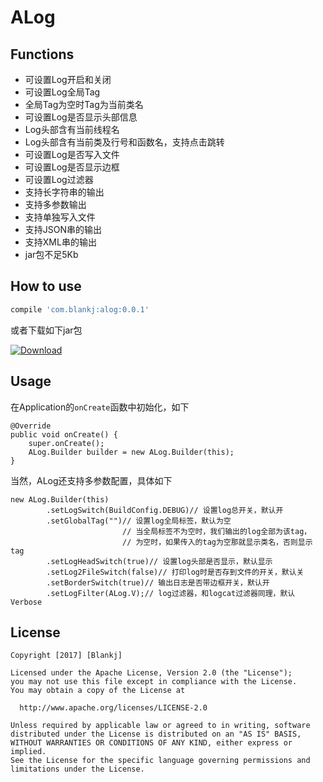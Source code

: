 # ALog

## Functions

* 可设置Log开启和关闭
* 可设置Log全局Tag
* 全局Tag为空时Tag为当前类名
* 可设置Log是否显示头部信息
* Log头部含有当前线程名
* Log头部含有当前类及行号和函数名，支持点击跳转
* 可设置Log是否写入文件
* 可设置Log是否显示边框
* 可设置Log过滤器
* 支持长字符串的输出
* 支持多参数输出
* 支持单独写入文件
* 支持JSON串的输出
* 支持XML串的输出
* jar包不足5Kb


## How to use

``` groovy
compile 'com.blankj:alog:0.0.1'
```

或者下载如下jar包

 [ ![Download](https://img.shields.io/badge/download-4k-brightgreen.svg) ](https://jcenter.bintray.com/com/blankj/alog/0.0.1/alog-0.0.1-sources.jar)


## Usage

在Application的`onCreate`函数中初始化，如下
```
@Override
public void onCreate() {
    super.onCreate();
    ALog.Builder builder = new ALog.Builder(this);
}
```

当然，ALog还支持多参数配置，具体如下
```
new ALog.Builder(this)
        .setLogSwitch(BuildConfig.DEBUG)// 设置log总开关，默认开
        .setGlobalTag("")// 设置log全局标签，默认为空
                         // 当全局标签不为空时，我们输出的log全部为该tag，
                         // 为空时，如果传入的tag为空那就显示类名，否则显示tag
        .setLogHeadSwitch(true)// 设置log头部是否显示，默认显示
        .setLog2FileSwitch(false)// 打印log时是否存到文件的开关，默认关
        .setBorderSwitch(true)// 输出日志是否带边框开关，默认开
        .setLogFilter(ALog.V);// log过滤器，和logcat过滤器同理，默认Verbose
```







## License

```
Copyright [2017] [Blankj]

Licensed under the Apache License, Version 2.0 (the "License");
you may not use this file except in compliance with the License.
You may obtain a copy of the License at

  http://www.apache.org/licenses/LICENSE-2.0

Unless required by applicable law or agreed to in writing, software
distributed under the License is distributed on an "AS IS" BASIS,
WITHOUT WARRANTIES OR CONDITIONS OF ANY KIND, either express or implied.
See the License for the specific language governing permissions and
limitations under the License.
```